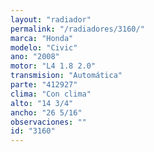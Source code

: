 ```yaml
---
layout: "radiador"
permalink: "/radiadores/3160/"
marca: "Honda"
modelo: "Civic"
ano: "2008"
motor: "L4 1.8 2.0"
transmision: "Automática"
parte: "412927"
clima: "Con clima"
alto: "14 3/4"
ancho: "26 5/16"
observaciones: ""
id: "3160"
---
```


